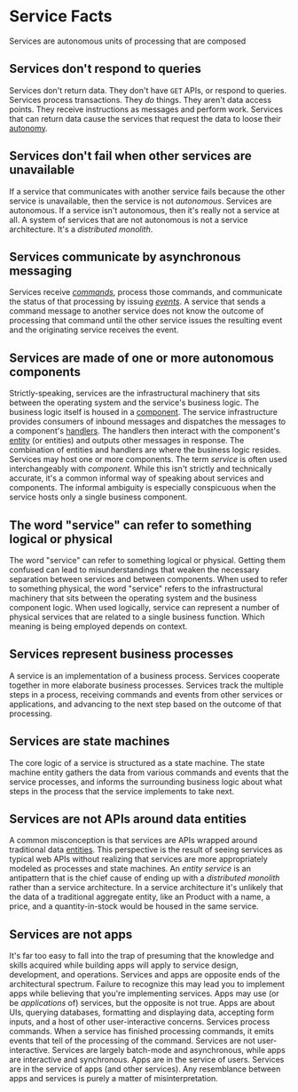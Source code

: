 # Service Facts

Services are autonomous units of processing that are composed

## Services don't respond to queries

Services don't return data. They don't have `GET` APIs, or respond to queries. Services process transactions. They _do_ things. They aren't data access points. They receive instructions as messages and perform work. Services that can return data cause the services that request the data to loose their [autonomy](/glossary.md#autonomy).

## Services don't fail when other services are unavailable

If a service that communicates with another service fails because the other service is unavailable, then the service is not _autonomous_. Services are autonomous. If a service isn't autonomous, then it's really not a service at all. A system of services that are not autonomous is not a service architecture. It's a _distributed monolith_.

## Services communicate by asynchronous messaging

Services receive _[commands](/glossary.md#command)_, process those commands, and communicate the status of that processing by issuing _[events](/glassary.md#event)_. A service that sends a command message to another service does not know the outcome of processing that command until the other service issues the resulting event and the originating service receives the event.

## Services are made of one or more autonomous components

Strictly-speaking, services are the infrastructural machinery that sits between the operating system and the service's business logic. The business logic itself is housed in a [component](/glossary.md#component). The service infrastructure provides consumers of inbound messages and dispatches the messages to a component's [handlers](/glossary.md#handler). The handlers then interact with the component's [entity](/glossary.md#entity) (or entities) and outputs other messages in response. The combination of entities and handlers are where the business logic resides. Services may host one or more components. The term _service_ is often used interchangeably with _component_. While this isn't strictly and technically accurate, it's a common informal way of speaking about services and components. The informal ambiguity is especially conspicuous when the service hosts only a single business component.

## The word "service" can refer to something logical or physical

The word "service" can refer to something logical or physical. Getting them confused can lead to misunderstandings that weaken the necessary separation between services and between components. When used to refer to something physical, the word "service" refers to the infrastructural machinery that sits between the operating system and the business component logic. When used logically, service can represent a number of physical services that are related to a single business function.  Which meaning is being employed depends on context.

## Services represent business processes

A service is an implementation of a business process. Services cooperate together in more elaborate business processes. Services track the multiple steps in a process, receiving commands and events from other services or applications, and advancing to the next step based on the outcome of that processing.

## Services are state machines

The core logic of a service is structured as a state machine. The state machine entity gathers the data from various commands and events that the service processes, and informs the surrounding business logic about what steps in the process that the service implements to take next.

## Services are not APIs around data entities

A common misconception is that services are APIs wrapped around traditional data [entities](/glossary.md#entity). This perspective is the result of seeing services as typical web APIs without realizing that services are more appropriately modeled as processes and state machines. An _entity service_ is an antipattern that is the chief cause of ending up with a _distributed monolith_ rather than a service architecture. In a service architecture it's unlikely that the data of a traditional aggregate entity, like an Product with a name, a price, and a quantity-in-stock would be housed in the same service.

## Services are not apps

It's far too easy to fall into the trap of presuming that the knowledge and skills acquired while building apps will apply to service design, development, and operations. Services and apps are opposite ends of the architectural spectrum. Failure to recognize this may lead you to implement apps while believing that you're implementing services. Apps may use (or be _applications_ of) services, but the opposite is not true. Apps are about UIs, querying databases, formatting and displaying data, accepting form inputs, and a host of other user-interactive concerns. Services process commands. When a service has finished processing commands, it emits events that tell of the processing of the command. Services are not user-interactive. Services are largely batch-mode and asynchronous, while apps are interactive and synchronous. Apps are in the service of users. Services are in the service of apps (and other services). Any resemblance between apps and services is purely a matter of misinterpretation.
